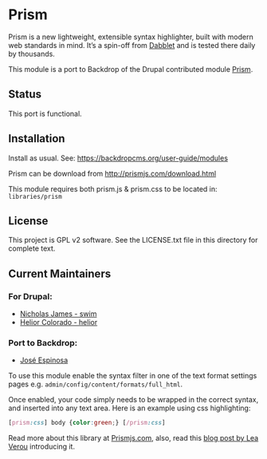# Prism

Prism is a new lightweight, extensible syntax highlighter, built with modern web
standards in mind. It’s a spin-off from [Dabblet](http://dabblet.com) and is
tested there daily by thousands.

This module is a port to Backdrop of the Drupal contributed module
[Prism](http://drupal.org/project/prism).

## Status

This port is functional.

## Installation

Install as usual. See: https://backdropcms.org/user-guide/modules

Prism can be download from http://prismjs.com/download.html

This module requires both prism.js & prism.css to be located in:
`libraries/prism`

## License

This project is GPL v2 software. See the LICENSE.txt file in this directory for
complete text.
      
## Current Maintainers

### For Drupal:
 + [Nicholas James - swim](https://www.drupal.org/u/swim)
 + [Helior Colorado - helior](https://www.drupal.org/u/helior)

### Port to Backdrop:
 + [José Espinosa](https://github.com/Pepenauta)

To use this module enable the syntax filter in one of the text format settings
pages e.g. `admin/config/content/formats/full_html`.

Once enabled, your code simply needs to be wrapped in the correct syntax, and
inserted into any text area. Here is an example using css highlighting:

```css
[prism:css] body {color:green;} [/prism:css]
```

Read more about this library at [Prismjs.com](http://prismjs.com), also, read
this [blog post by Lea Verou](http://lea.verou.me/2012/07/introducing-prism-an-awesome-new-syntax-highlighter/)
introducing it.
